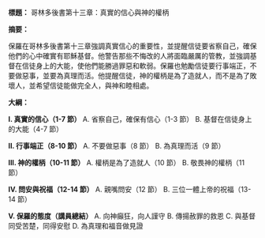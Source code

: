**標題：** 哥林多後書第十三章：真實的信心與神的權柄

**摘要：**

保羅在哥林多後書第十三章強調真實信心的重要性，並提醒信徒要省察自己，確保他們的心中確實有耶穌基督。他警告那些不悔改的人將面臨嚴厲的管教，並強調基督在信徒身上的大能，使他們能勝過罪惡和軟弱。保羅也勉勵信徒要行事端正，不要做惡事，並要為真理而活。他提醒信徒，神的權柄是為了造就人，而不是為了敗壞人，並希望信徒能做完全人，與神和睦相處。

**大綱：**

**I. 真實的信心（1-7 節）**
    A. 省察自己，確保有信心（1-3 節）
    B. 基督在信徒身上的大能（4-7 節）

**II. 行事端正（8-10 節）**
    A. 不要做惡事（8 節）
    B. 為真理而活（9 節）

**III. 神的權柄（10-11 節）**
    A. 權柄是為了造就人（10 節）
    B. 敬畏神的權柄（11 節）

**IV. 問安與祝福（12-14 節）**
    A. 親嘴問安（12 節）
    B. 三位一體上帝的祝福（13-14 節）

**V. 保羅的態度（講員總結）**
    A. 向神癲狂，向人謹守
    B. 傳揚赦罪的救恩
    C. 與基督同受苦楚，同得安慰
    D. 為真理和福音做見證